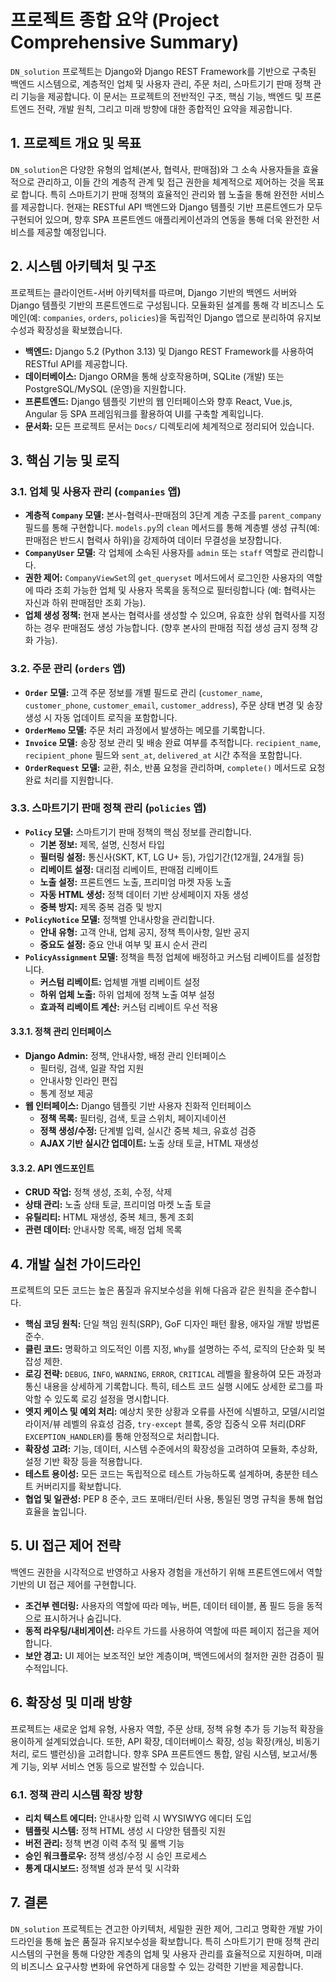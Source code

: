 # 프로젝트 종합 요약 (Project Comprehensive Summary)

`DN_solution` 프로젝트는 Django와 Django REST Framework를 기반으로 구축된 백엔드 시스템으로, 계층적인 업체 및 사용자 관리, 주문 처리, 스마트기기 판매 정책 관리 기능을 제공합니다. 이 문서는 프로젝트의 전반적인 구조, 핵심 기능, 백엔드 및 프론트엔드 전략, 개발 원칙, 그리고 미래 방향에 대한 종합적인 요약을 제공합니다.

## 1. 프로젝트 개요 및 목표

`DN_solution`은 다양한 유형의 업체(본사, 협력사, 판매점)와 그 소속 사용자들을 효율적으로 관리하고, 이들 간의 계층적 관계 및 접근 권한을 체계적으로 제어하는 것을 목표로 합니다. 특히 스마트기기 판매 정책의 효율적인 관리와 웹 노출을 통해 완전한 서비스를 제공합니다. 현재는 RESTful API 백엔드와 Django 템플릿 기반 프론트엔드가 모두 구현되어 있으며, 향후 SPA 프론트엔드 애플리케이션과의 연동을 통해 더욱 완전한 서비스를 제공할 예정입니다.

## 2. 시스템 아키텍처 및 구조

프로젝트는 클라이언트-서버 아키텍처를 따르며, Django 기반의 백엔드 서버와 Django 템플릿 기반의 프론트엔드로 구성됩니다. 모듈화된 설계를 통해 각 비즈니스 도메인(예: `companies`, `orders`, `policies`)을 독립적인 Django 앱으로 분리하여 유지보수성과 확장성을 확보했습니다.

*   **백엔드:** Django 5.2 (Python 3.13) 및 Django REST Framework를 사용하여 RESTful API를 제공합니다.
*   **데이터베이스:** Django ORM을 통해 상호작용하며, SQLite (개발) 또는 PostgreSQL/MySQL (운영)을 지원합니다.
*   **프론트엔드:** Django 템플릿 기반의 웹 인터페이스와 향후 React, Vue.js, Angular 등 SPA 프레임워크를 활용하여 UI를 구축할 계획입니다.
*   **문서화:** 모든 프로젝트 문서는 `Docs/` 디렉토리에 체계적으로 정리되어 있습니다.

## 3. 핵심 기능 및 로직

### 3.1. 업체 및 사용자 관리 (`companies` 앱)

*   **계층적 `Company` 모델:** 본사-협력사-판매점의 3단계 계층 구조를 `parent_company` 필드를 통해 구현합니다. `models.py`의 `clean` 메서드를 통해 계층별 생성 규칙(예: 판매점은 반드시 협력사 하위)을 강제하여 데이터 무결성을 보장합니다.
*   **`CompanyUser` 모델:** 각 업체에 소속된 사용자를 `admin` 또는 `staff` 역할로 관리합니다.
*   **권한 제어:** `CompanyViewSet`의 `get_queryset` 메서드에서 로그인한 사용자의 역할에 따라 조회 가능한 업체 및 사용자 목록을 동적으로 필터링합니다 (예: 협력사는 자신과 하위 판매점만 조회 가능).
*   **업체 생성 정책:** 현재 본사는 협력사를 생성할 수 있으며, 유효한 상위 협력사를 지정하는 경우 판매점도 생성 가능합니다. (향후 본사의 판매점 직접 생성 금지 정책 강화 가능).

### 3.2. 주문 관리 (`orders` 앱)

*   **`Order` 모델:** 고객 주문 정보를 개별 필드로 관리 (`customer_name`, `customer_phone`, `customer_email`, `customer_address`), 주문 상태 변경 및 송장 생성 시 자동 업데이트 로직을 포함합니다.
*   **`OrderMemo` 모델:** 주문 처리 과정에서 발생하는 메모를 기록합니다.
*   **`Invoice` 모델:** 송장 정보 관리 및 배송 완료 여부를 추적합니다. `recipient_name`, `recipient_phone` 필드와 `sent_at`, `delivered_at` 시간 추적을 포함합니다.
*   **`OrderRequest` 모델:** 교환, 취소, 반품 요청을 관리하며, `complete()` 메서드로 요청 완료 처리를 지원합니다.

### 3.3. 스마트기기 판매 정책 관리 (`policies` 앱)

*   **`Policy` 모델:** 스마트기기 판매 정책의 핵심 정보를 관리합니다.
    *   **기본 정보:** 제목, 설명, 신청서 타입
    *   **필터링 설정:** 통신사(SKT, KT, LG U+ 등), 가입기간(12개월, 24개월 등)
    *   **리베이트 설정:** 대리점 리베이트, 판매점 리베이트
    *   **노출 설정:** 프론트엔드 노출, 프리미엄 마켓 자동 노출
    *   **자동 HTML 생성:** 정책 데이터 기반 상세페이지 자동 생성
    *   **중복 방지:** 제목 중복 검증 및 방지
*   **`PolicyNotice` 모델:** 정책별 안내사항을 관리합니다.
    *   **안내 유형:** 고객 안내, 업체 공지, 정책 특이사항, 일반 공지
    *   **중요도 설정:** 중요 안내 여부 및 표시 순서 관리
*   **`PolicyAssignment` 모델:** 정책을 특정 업체에 배정하고 커스텀 리베이트를 설정합니다.
    *   **커스텀 리베이트:** 업체별 개별 리베이트 설정
    *   **하위 업체 노출:** 하위 업체에 정책 노출 여부 설정
    *   **효과적 리베이트 계산:** 커스텀 리베이트 우선 적용

#### 3.3.1. 정책 관리 인터페이스

*   **Django Admin:** 정책, 안내사항, 배정 관리 인터페이스
    *   필터링, 검색, 일괄 작업 지원
    *   안내사항 인라인 편집
    *   통계 정보 제공
*   **웹 인터페이스:** Django 템플릿 기반 사용자 친화적 인터페이스
    *   **정책 목록:** 필터링, 검색, 토글 스위치, 페이지네이션
    *   **정책 생성/수정:** 단계별 입력, 실시간 중복 체크, 유효성 검증
    *   **AJAX 기반 실시간 업데이트:** 노출 상태 토글, HTML 재생성

#### 3.3.2. API 엔드포인트

*   **CRUD 작업:** 정책 생성, 조회, 수정, 삭제
*   **상태 관리:** 노출 상태 토글, 프리미엄 마켓 노출 토글
*   **유틸리티:** HTML 재생성, 중복 체크, 통계 조회
*   **관련 데이터:** 안내사항 목록, 배정 업체 목록

## 4. 개발 실천 가이드라인

프로젝트의 모든 코드는 높은 품질과 유지보수성을 위해 다음과 같은 원칙을 준수합니다.

*   **핵심 코딩 원칙:** 단일 책임 원칙(SRP), GoF 디자인 패턴 활용, 애자일 개발 방법론 준수.
*   **클린 코드:** 명확하고 의도적인 이름 지정, `Why`를 설명하는 주석, 로직의 단순화 및 복잡성 제한.
*   **로깅 전략:** `DEBUG`, `INFO`, `WARNING`, `ERROR`, `CRITICAL` 레벨을 활용하여 모든 과정과 통신 내용을 상세하게 기록합니다. 특히, 테스트 코드 실행 시에도 상세한 로그를 파악할 수 있도록 로깅 설정을 명시합니다.
*   **엣지 케이스 및 예외 처리:** 예상치 못한 상황과 오류를 사전에 식별하고, 모델/시리얼라이저/뷰 레벨의 유효성 검증, `try-except` 블록, 중앙 집중식 오류 처리(DRF `EXCEPTION_HANDLER`)를 통해 안정적으로 처리합니다.
*   **확장성 고려:** 기능, 데이터, 시스템 수준에서의 확장성을 고려하여 모듈화, 추상화, 설정 기반 확장 등을 적용합니다.
*   **테스트 용이성:** 모든 코드는 독립적으로 테스트 가능하도록 설계하며, 충분한 테스트 커버리지를 확보합니다.
*   **협업 및 일관성:** PEP 8 준수, 코드 포매터/린터 사용, 통일된 명명 규칙을 통해 협업 효율을 높입니다.

## 5. UI 접근 제어 전략

백엔드 권한을 시각적으로 반영하고 사용자 경험을 개선하기 위해 프론트엔드에서 역할 기반의 UI 접근 제어를 구현합니다.

*   **조건부 렌더링:** 사용자의 역할에 따라 메뉴, 버튼, 데이터 테이블, 폼 필드 등을 동적으로 표시하거나 숨깁니다.
*   **동적 라우팅/내비게이션:** 라우트 가드를 사용하여 역할에 따른 페이지 접근을 제어합니다.
*   **보안 경고:** UI 제어는 보조적인 보안 계층이며, 백엔드에서의 철저한 권한 검증이 필수적입니다.

## 6. 확장성 및 미래 방향

프로젝트는 새로운 업체 유형, 사용자 역할, 주문 상태, 정책 유형 추가 등 기능적 확장을 용이하게 설계되었습니다. 또한, API 확장, 데이터베이스 확장, 성능 확장(캐싱, 비동기 처리, 로드 밸런싱)을 고려합니다. 향후 SPA 프론트엔드 통합, 알림 시스템, 보고서/통계 기능, 외부 서비스 연동 등으로 발전할 수 있습니다.

### 6.1. 정책 관리 시스템 확장 방향

*   **리치 텍스트 에디터:** 안내사항 입력 시 WYSIWYG 에디터 도입
*   **템플릿 시스템:** 정책 HTML 생성 시 다양한 템플릿 지원
*   **버전 관리:** 정책 변경 이력 추적 및 롤백 기능
*   **승인 워크플로우:** 정책 생성/수정 시 승인 프로세스
*   **통계 대시보드:** 정책별 성과 분석 및 시각화

## 7. 결론

`DN_solution` 프로젝트는 견고한 아키텍처, 세밀한 권한 제어, 그리고 명확한 개발 가이드라인을 통해 높은 품질과 유지보수성을 확보합니다. 특히 스마트기기 판매 정책 관리 시스템의 구현을 통해 다양한 계층의 업체 및 사용자 관리를 효율적으로 지원하며, 미래의 비즈니스 요구사항 변화에 유연하게 대응할 수 있는 강력한 기반을 제공합니다.
